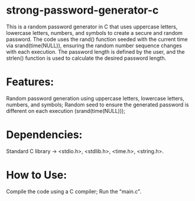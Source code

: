 # strong-password-generator-c
This is a random password generator in C that uses uppercase letters, lowercase letters, numbers, and symbols to create a secure and random password.
The code uses the rand() function seeded with the current time via srand(time(NULL)), ensuring the random number sequence changes with each execution. The password length is defined by the user, and the strlen() function is used to calculate the desired password length.
# Features:
Random password generation using uppercase letters, lowercase letters, numbers, and symbols;
Random seed to ensure the generated password is different on each execution (srand(time(NULL)));
# Dependencies:
Standard C library -> <stdio.h>, <stdlib.h>, <time.h>, <string.h>.
# How to Use:
Compile the code using a C compiler;
Run the "main.c".
